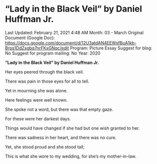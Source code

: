 # “Lady in the Black Veil” by Daniel Huffman Jr.

Last Updated: February 21, 2021 4:48 AM
Month: 03 - March
Original Document (Google Doc): https://docs.google.com/document/d/12U3atdAN4EEWsfBuA1kb-Brps1DdZsgbq7nrFKxGNqc/edit
Program: Picture Essay
Suggest for blog: No
Suggest for program mailing: No
Year: 2020

**“Lady in the Black Veil” by Daniel Huffman Jr.**

Her eyes peered through the black veil.

There was pain in those eyes for all to tell.

Yet in mourning she was alone.

Here feelings were well known.

She spoke not a word, but there was that empty gaze.

For these were her darkest days.

Things would have changed if she had but one wish granted to her.

There was sadness in her heart, and there was no cure.

Yet, she stood proud and she stood tall;

This is what she wore to my wedding, for she’s my mother-in-law.
